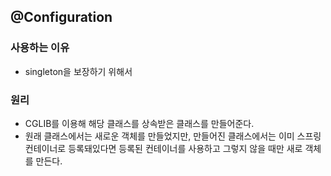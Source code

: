 ## @Configuration
### 사용하는 이유
- singleton을 보장하기 위해서

### 원리
- CGLIB를 이용해 해당 클래스를 상속받은 클래스를 만들어준다.
- 원래 클래스에서는 새로운 객체를 만들었지만, 만들어진 클래스에서는 이미 스프링 컨테이너로 등록돼있다면 등록된 컨테이너를 사용하고 그렇지 않을 때만 새로 객체를 만든다.
